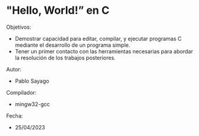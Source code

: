 # "Hello, World!” en C
Objetivos:
- Demostrar capacidad para editar, compilar, y ejecutar programas C mediante el
desarrollo de un programa simple.
- Tener un primer contacto con las herramientas necesarias para abordar la resolución
de los trabajos posteriores.

Autor: 
- Pablo Sayago

Compilador: 
- mingw32-gcc

Fecha: 
- 25/04/2023

